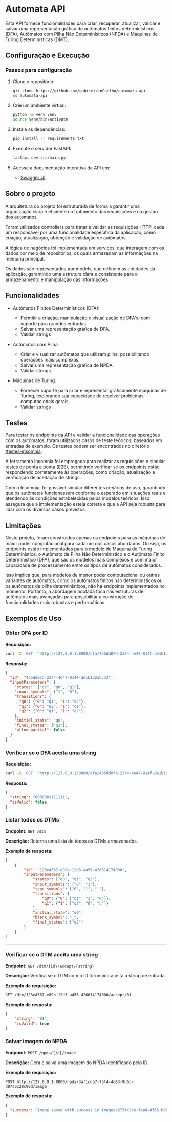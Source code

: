 # Automata API

Esta API fornece funcionalidades para criar, recuperar, atualizar, validar e salvar uma representação gráfica de autômatos finitos determinísticos (DFA), Autômatos com Pilha Não Determinísticos (NPDA) e Máquinas de Turing Determinísticas (DMT).

## Configuração e Execução

### Passos para configuração

1. Clone o repositório:
   ```sh
   git clone https://github.com/gabrielzinCoelho/automata-api
   cd automata-api
   ```

2. Crie um ambiente virtual:
   ```sh
   python -m venv venv
   source venv/bin/activate
   ```

3. Instale as dependências:
   ```sh
   pip install -r requirements.txt
   ```

4. Execute o servidor FastAPI:
   ```sh
   fastapi dev src/main.py
   ```

5. Acesse a documentação interativa da API em:
   - [Swagger UI](http://127.0.0.1:8000/docs)

## Sobre o projeto

A arquitetura do projeto foi estruturada de forma a garantir uma organização clara e eficiente no tratamento das requisições e na gestão dos automatos. 

Foram utilizados controllers para tratar e validar as requisições HTTP, cada um responsável por uma funcionalidade específica da aplicação, como criação, atualização, obtenção e validação de autômatos. 

A lógica de negócios foi implementada em services, que interagem com os dados por meio de repositórios, os quais armazenam as informações na memória principal.

Os dados são representados por models, que definem as entidades da aplicação, garantindo uma estrutura clara e consistente para o armazenamento e manipulação das informações

## Funcionalidades

* Autômatos Finitos Determinísticos (DFA):  
  * Permitir a criação, manipulação e visualização de DFA's, com suporte para grandes entradas.
  * Salvar uma representação gráfica de DFA.
  * Validar strings

* Autômatos com Pilha: 
  * Criar e visualizar autômatos que utilizam pilha, possibilitando operações mais complexas.
  * Salvar uma representação gráfica de NPDA.
  * Validar strings

* Máquinas de Turing: 
  * Fornecer suporte para criar e representar graficamente máquinas de Turing, explorando sua capacidade de resolver problemas computacionais gerais.
  * Validar strings

## Testes

Para testar os endpoints da API e validar a funcionalidade das operações com os autômatos, foram utilizados casos de teste teóricos, baseados em entradas de exemplo. Os testes podem ser encontrados no diretório [/testes-insomnia](/testes-insomnia). 

A ferramenta Insomnia foi empregada para realizar as requisições e simular testes de ponta a ponta (E2E), permitindo verificar se os endpoints estão respondendo corretamente às operações, como criação, atualização e verificação de aceitação de strings. 

Com o Insomnia, foi possível simular diferentes cenários de uso, garantindo que os autômatos funcionassem conforme o esperado em situações reais e atendendo às condições estabelecidas pelos modelos teóricos. Isso assegura que a implementação esteja correta e que a API seja robusta para lidar com os diversos casos previstos.

## Limitações

Neste projeto, foram construídos apenas os endpoints para as máquinas de maior poder computacional para cada um dos casos abordados. Ou seja, os endpoints estão implementados para o modelo de Máquina de Turing Determinística, o Autômato de Pilha Não Determinístico e o Autômato Finito Determinístico (DFA), que são os modelos mais complexos e com maior capacidade de processamento entre os tipos de autômatos considerados. 

Isso implica que, para modelos de menor poder computacional ou outras variantes de autômatos, como os autômatos finitos não determinísticos ou os autômatos de pilha determinísticos, não há endpoints implementados no momento. Portanto, a abordagem adotada foca nas estruturas de autômatos mais avançadas para possibilitar a construção de funcionalidades mais robustas e performáticas.

## Exemplos de Uso

### Obter DFA por ID

**Requisição:**
```sh
curl -X 'GET' 'http://127.0.0.1:8000/dfa/435dd07d-2374-4e47-814f-de1b1d2abc33'
```

**Resposta:**
```json
{
  "id": "435dd07d-2374-4e47-814f-de1b1d2abc33",
  "inputParameters": {
    "states": ["q2", "q0", "q1"],
    "input_symbols": ["1", "0"],
    "transitions": {
      "q0": {"0": "q1", "1": "q2"},
      "q1": {"0": "q2", "1": "q1"},
      "q2": {"0": "q1", "1": "q2"}
    },
    "initial_state": "q0",
    "final_states": ["q2"],
    "allow_partial": false
  }
}
```

### Verificar se o DFA aceita uma string

**Requisição:**
```sh
curl -X 'GET' 'http://127.0.0.1:8000/dfa/435dd07d-2374-4e47-814f-de1b1d2abc33/accept/0000001111111'
```

**Resposta:**
```json
{
  "string": "0000001111111",
  "isValid": false
}
```

### Listar todos os DTMs

**Endpoint:** `GET /dtm`

**Descrição:** Retorna uma lista de todos os DTMs armazenados.

**Exemplo de resposta:**
```json
[
    {
        "id": "123e4567-e89b-12d3-a456-426614174000",
        "inputParameters": {
            "states": ["q0", "q1", "q2"],
            "input_symbols": ["0", "1"],
            "tape_symbols": ["0", "1", "_"],
            "transitions": {
                "q0": {"0": ["q1", "1", "R"]},
                "q1": {"1": ["q2", "0", "L"]}
            },
            "initial_state": "q0",
            "blank_symbol": "_",
            "final_states": ["q2"]
        }
    }
]
```

---

### Verificar se o DTM aceita uma string

**Endpoint:** `GET /dtm/{id}/accept/{string}`

**Descrição:** Verifica se o DTM com o ID fornecido aceita a string de entrada.

**Exemplo de requisição:**
```
GET /dtm/123e4567-e89b-12d3-a456-426614174000/accept/01
```

**Exemplo de resposta:**
```json
{
    "string": "01",
    "isValid": true
}
```

### Salvar imagem do NPDA

**Endpoint:** `POST /npda/{id}/image`

**Descrição:** Gera e salva uma imagem do NPDA identificado pelo ID.

**Exemplo de requisição:**
```
POST http://127.0.0.1:8000/npda/3af1cda7-75f4-4c83-9d6c-d07c6c28c90d/image
```

**Exemplo de resposta:**
```json
{
  "success": "Image saved with success in images/2754c2ce-fead-4f65-b9b3-8b983a80d660.png"
}
```
